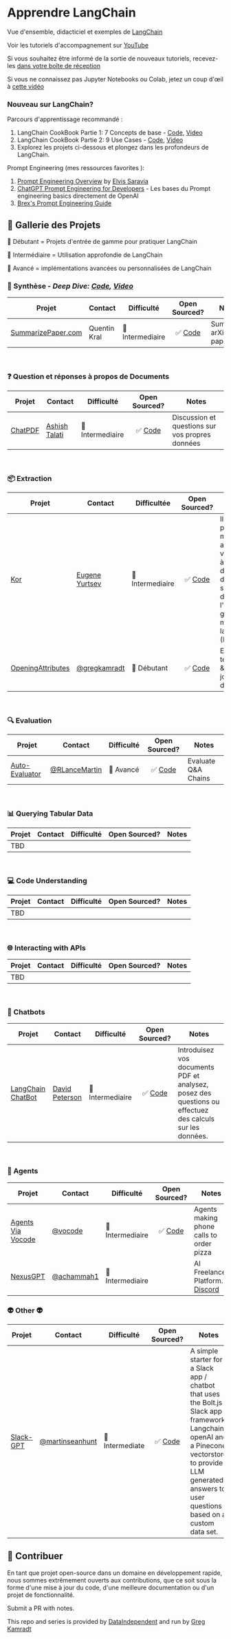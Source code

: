 # Apprendre LangChain

Vue d'ensemble, didacticiel et exemples de [LangChain](https://langchain.readthedocs.io/en/latest/)

Voir les tutoriels d'accompagnement sur [YouTube](https://www.youtube.com/channel/UCyR2Ct3pDOeZSRyZH5hPO-Q)

Si vous souhaitez être informé de la sortie de nouveaux tutoriels, recevez-les [dans votre boîte de réception](https://prodigious-knitter-7293.ck.page/3bd9b7cea6)

Si vous ne connaissez pas Jupyter Notebooks ou Colab, jetez un coup d'œil à [cette vidéo](https://www.youtube.com/watch?v=HW29067qVWk)

### **Nouveau sur LangChain?**
Parcours d'apprentissage recommandé :
1. LangChain CookBook Partie 1: 7 Concepts de base - [Code](https://github.com/gkamradt/langchain-tutorials/blob/main/LangChain%20Cookbook%20Part%201%20-%20Fundamentals.ipynb), [Video](https://youtu.be/2xxziIWmaSA)
2. LangChain CookBook Partie 2: 9 Use Cases - [Code](https://github.com/gkamradt/langchain-tutorials/blob/main/LangChain%20Cookbook%20Part%202%20-%20Use%20Cases.ipynb), [Video](https://youtu.be/vGP4pQdCocw)
3. Explorez les projets ci-dessous et plongez dans les profondeurs de LangChain.

Prompt Engineering (mes ressources favorites ):
1. [Prompt Engineering Overview](https://www.youtube.com/watch?v=dOxUroR57xs) by [Elvis Saravia](https://twitter.com/omarsar0)
2. [ChatGPT Prompt Engineering for Developers](https://www.deeplearning.ai/short-courses/chatgpt-prompt-engineering-for-developers/) - Les bases du Prompt engineering basics directement de OpenAI
3. [Brex's Prompt Engineering Guide](https://github.com/brexhq/prompt-engineering)

## 🤖 **Gallerie des Projets**

🐇 Débutant = Projets d'entrée de gamme pour pratiquer LangChain

🐒 Intermédiaire = Utilisation approfondie de LangChain

🦈 Avancé = implémentations avancées ou personnalisées de LangChain

### **📝 Synthèse** - *Deep Dive: [Code](https://github.com/gkamradt/langchain-tutorials/blob/main/data_generation/5%20Levels%20Of%20Summarization%20-%20Novice%20To%20Expert.ipynb), [Video](https://youtu.be/qaPMdcCqtWk)*
| Projet    | Contact | Difficulté | Open Sourced? |  Notes | 
| - | ----------- | ---------- | :-: | ---------- |
| [SummarizePaper.com](https://www.summarizepaper.com/)      | Quentin Kral       | 🐒 Intermediaire | ✅ [Code](https://github.com/summarizepaper/summarizepaper) | Summarize arXiv papers | 

<br>

### ❓ Question et réponses à propos de Documents
| Projet      | Contact | Difficulté | Open Sourced? |  Notes | 
| ----------- | ----------- | ---------- | :-: | ---------- |
| [ChatPDF](https://github.com/akshata29/chatpdf)      | [Ashish Talati](https://github.com/akshata29)       | 🐒 Intermediaire | ✅ [Code](https://github.com/akshata29/chatpdf) | Discussion et questions sur vos propres données | 

<br>

### **📦 Extraction**
| Projet      | Contact | Difficultée | Open Sourced? |  Notes | 
| ----------- | ----------- | ---------- | :-: | ---------- |
| [Kor](https://eyurtsev.github.io/kor/)      | [Eugene Yurtsev](https://twitter.com/veryboldbagel)       | 🐒 Intermediaire | ✅ [Code](https://github.com/eyurtsev/kor) | Il s'agit d'un prototype à moitié abouti qui vous "aide" à extraire des données structurées d'un texte à l'aide de grands modèles de langage (LLM). 🧩. | 
| [OpeningAttributes](https://twitter.com/GregKamradt/status/1643027796850253824)      | [@gregkamradt](https://twitter.com/GregKamradt)       | 🐇 Débutant | ✅ [Code](https://github.com/gkamradt/langchain-tutorials/blob/main/data_generation/Expert%20Structured%20Output%20(Using%20Kor).ipynb) | Extract technologies & tools from job descriptions | 

<br>

### **🔍 Evaluation** 
| Projet      | Contact | Difficulté | Open Sourced? |  Notes | 
| ----------- | ----------- | ---------- | :-: | ---------- |
| [Auto-Evaluator](https://autoevaluator.langchain.com/)      | [@RLanceMartin](https://twitter.com/RLanceMartin)       | 🦈 Avancé | ✅ [Code](https://github.com/langchain-ai/auto-evaluator) | Evaluate Q&A Chains | 

<br>

### **📊 Querying Tabular Data** 
| Projet      | Contact | Difficulté | Open Sourced? |  Notes | 
| ----------- | ----------- | ---------- | :-: | ---------- |
| TBD | | | | | 

<br>

### **💻 Code Understanding**
| Projet      | Contact | Difficulté | Open Sourced? |  Notes | 
| ----------- | ----------- | ---------- | :-: | ---------- |
| TBD | | | | | 

<br>

### **🌐 Interacting with APIs**
| Projet      | Contact | Difficulté | Open Sourced? |  Notes | 
| ----------- | ----------- | ---------- | :-: | ---------- |
| TBD | | | | | 

<br>

### **💬 Chatbots**
| Projet      | Contact | Difficulté | Open Sourced? |  Notes | 
| ----------- | ----------- | ---------- | :-: | ---------- |
| [LangChain ChatBot](https://github.com/Haste171/langchain-chatbot)      | [David Peterson](https://github.com/Haste171)       | 🐒 Intermediaire | ✅ [Code](https://github.com/Haste171/langchain-chatbot) | Introduisez vos documents PDF et analysez, posez des questions ou effectuez des calculs sur les données. |

<br>

### **🤖 Agents**
| Projet      | Contact | Difficulté | Open Sourced? |  Notes | 
| ----------- | ----------- | ---------- | :-: | ---------- |
| [Agents Via Vocode](https://twitter.com/vocodehq/status/1653104377010483201)      | [@vocode](https://twitter.com/vocodehq)       | 🐒 Intermediaire | ✅ [Code](https://github.com/vocodedev/vocode-python) | Agents making phone calls to order pizza |
| [NexusGPT](https://twitter.com/achammah1/status/1649482899253501958?s=20)      | [@achammah1](https://twitter.com/achammah1)       | 🐒 Intermediaire | | AI Freelancer Platform. [Discord](https://discord.gg/Tttk8z9U5x) | 

### **👽 Other 👽**
| Projet      | Contact | Difficulté | Open Sourced? |  Notes | 
| ----------- | ----------- | ---------- | :-: | ---------- |
| [Slack-GPT](https://github.com/martinseanhunt/slack-gpt)      | [@martinseanhunt](https://twitter.com/martinseanhunt)       | 🐒 Intermediate | ✅ [Code](https://github.com/martinseanhunt/slack-gpt) | A simple starter for a Slack app / chatbot that uses the Bolt.js Slack app framework, Langchain, openAI and a Pinecone vectorstore to provide LLM generated answers to user questions based on a custom data set. | 

## 💁 Contribuer

En tant que projet open-source dans un domaine en développement rapide, nous sommes extrêmement ouverts aux contributions, que ce soit sous la forme d'une mise à jour du code, d'une meilleure documentation ou d'un projet de fonctionnalité.

Submit a PR with notes.

This repo and series is provided by [DataIndependent](https://dataindependent.com/) and run by [Greg Kamradt](https://twitter.com/GregKamradt)
